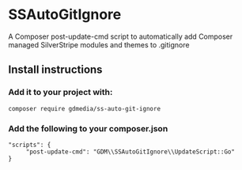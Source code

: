# SSAutoGitIgnore
A Composer post-update-cmd script to automatically add Composer managed SilverStripe modules and themes to .gitignore

## Install instructions
### Add it to your project with:
`composer require gdmedia/ss-auto-git-ignore`
### Add the following to your composer.json
```
"scripts": {
     "post-update-cmd": "GDM\\SSAutoGitIgnore\\UpdateScript::Go"
}
```
